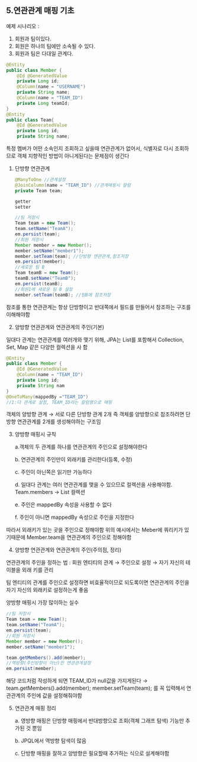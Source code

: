 ## 5.연관관계 매핑 기초

예제 시나리오 :

1. 회원과 팀이있다.
2. 회원은 하나의 팀에만 소속될 수 있다.
3. 회원과 팀은 다대일 관계다.

```java
@Entity
public class Member {
	@Id @GeneratedValue
	private Long id;
	@Column(name = "USERNAME")
	private String name;
	@Column(name = "TEAM_ID")
	private Long teamId;
}
@Entity
public class Team{
	@Id @GeneratedValue
	private Long id;
	private String name;
```

특정 멤버가 어떤 소속인지 조회하고 싶을때 연관관계가 없어서, 식별자로 다시 조회하므로 객체 지향적인 방법이 아니게된다는 문제점이 생긴다

1. 단방향 연관관계

    ```java
    @ManyToOne //관계설정
    @JoinColumn(name = "TEAM_ID") //관계매핑시 칼럼
    private Team team;
    
    getter
    setter
    ```

    ```java
    //팀 저장시
    Team team = new Team();
    team.setName("TeamA");
    em.persist(team);
    //회원 저장시
    Member member = new Member();
    member.setName("member1");
    member.setTeam(team); //단방향 연관관계,참조저장
    em.persist(member);
    //새로운 팀 B
    Team teamB = new Team();
    teamB.setName("TeamB");
    em.persist(teamB);
    //회원1에 새로운 팀 B 설정
    member.setTeam(teamB); //팀B에 참조저장
    ```


참조를 통한 연관관계는 항상 단방향이고 반대쪽에서 필드를 만들어서 참조하는 구조를 이해해야함

2. 양방향 연관관계와 연관관계의 주인(기본)

일대다 관계는 연관관계를 여러개와 맺기 위해, JPA는 List를 포함해서 Collection, Set, Map 같은 다양한 컬렉션을 사 함

```java
@Entity
public class Member {
	@Id @GeneratedValue
	@Column(name = "TEAM_ID")
	private Long id;
	private String nam
}
@OneToMany(mappedBy ="TEAM_ID") 
//1:다 관계로 설정, TEAM_ID라는 칼럼명으로 매핑
```

객체의 양방향 관계 → 서로 다른 단방향 관계 2개
즉 객체를 양방향으로 참조하려면 단방향 연관관계를 2개를 생성해야하는 구조임

3. 양방향 매핑시 규칙
    
    a.객체의 두 관계를 하나를 연관관계의 주인으로 설정해야한다 
    
    b. 연관관계의 주인만이 외래키를 관리한다(등록, 수정)
    
    c. 주인이 아닌쪽은 읽기만 가능하다
    
    d. 일대다 관계는 여러 연관관계를 맺을 수 있으므로 컬렉션을 사용해야함. Team.members → List 컬렉션 
    
    e. 주인은 mappedBy 속성을 사용할 수 없다 
    
    f. 주인이 아니면 mappedBy 속성으로 주인을 지정한다

따라서 외래키가 있는 곳을 주인으로 정해야함 위의 예시에서는 Meber에 쿼리키가 있기때문에 Member.team을 연관관계의 주인으로 정해야함

4. 양방향 연관관계와 연관관계의 주인(주의점, 정리)

연관관계의 주인을 정하는 법 : 회원 엔티티의 관계 → 주인으로 설정 → 자기 자신의 테이블을 외래 키를 관리

팀 엔티티의 관계를 주인으로 설정하면 비효율적이므로 되도록이면 연관관계의 주인을 자기 자신의 외래키로 설정하는게 좋음

양방향 매핑시 가장 많이하는 실수

```java
//팀 저장시
Team team = new Team();
team.setName("TeamA");
em.persist(team);
//회원 저장시
Member member = new Member();
member.setName("member1");

team.getMembers().add(member);
//역방향(주인방향이 아닌)만 연관관계설정
em.persist(member);

```

해당 코드처럼 작성하게 되면 TEAM_ID가 null값을 가지게된다 → team.getMembers().add(member);
member.setTeam(team); 를 꼭 입력해서 연관관계의 주인에 값을 설정해줘야함

5. 연관관계 매핑 정리

    a. 영방향 매핑은 단방향 매핑에서 반대방향으로 조회(객체 그래프 탐색) 기능만 추가된 것 뿐임 
    
    b. JPQL에서 역방향 탐색이 많음 

    c. 단방향 매핑을 잘하고 양방향은 필요할때 추가하는 식으로 설계해야함